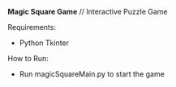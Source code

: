 **Magic Square Game**
//
Interactive Puzzle Game

Requirements:
- Python Tkinter

How to Run:
- Run magicSquareMain.py to start the game
